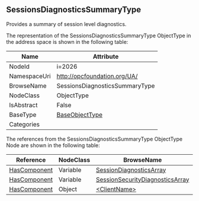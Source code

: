 <!-- objecttype -->
## SessionsDiagnosticsSummaryType
Provides a summary of session level diagnostics.  
<!-- end of text -->
The representation of the SessionsDiagnosticsSummaryType ObjectType in the address space is shown in the following table:  

|Name|Attribute|
|---|---|
|NodeId|i=2026|
|NamespaceUri|http://opcfoundation.org/UA/|
|BrowseName|SessionsDiagnosticsSummaryType|
|NodeClass|ObjectType|
|IsAbstract|False|
|BaseType|[BaseObjectType](../../ObjectTypes/BaseObjectType/readme.md)|
|Categories||

The references from the SessionsDiagnosticsSummaryType ObjectType Node are shown in the following table:  

|Reference|NodeClass|BrowseName|DataType|TypeDefinition|ModellingRule|
|---|---|---|---|---|---|
|[HasComponent](../../ReferenceTypes/HasComponent/readme.md)|Variable|[SessionDiagnosticsArray](#SessionDiagnosticsArray)|[SessionDiagnosticsDataType](../../DataTypes/SessionDiagnosticsDataType/readme.md)[]|[SessionDiagnosticsArrayType](../../VariableTypes/SessionDiagnosticsArrayType/readme.md)|[Mandatory](../../Objects/Mandatory/readme.md)|
|[HasComponent](../../ReferenceTypes/HasComponent/readme.md)|Variable|[SessionSecurityDiagnosticsArray](#SessionSecurityDiagnosticsArray)|[SessionSecurityDiagnosticsDataType](../../DataTypes/SessionSecurityDiagnosticsDataType/readme.md)[]|[SessionSecurityDiagnosticsArrayType](../../VariableTypes/SessionSecurityDiagnosticsArrayType/readme.md)|[Mandatory](../../Objects/Mandatory/readme.md)|
|[HasComponent](../../ReferenceTypes/HasComponent/readme.md)|Object|[&lt;ClientName&gt;](#&lt;ClientName&gt;)||[SessionDiagnosticsObjectType](../../ObjectTypes/SessionDiagnosticsObjectType/readme.md)|[OptionalPlaceholder](../../Objects/OptionalPlaceholder/readme.md)|


